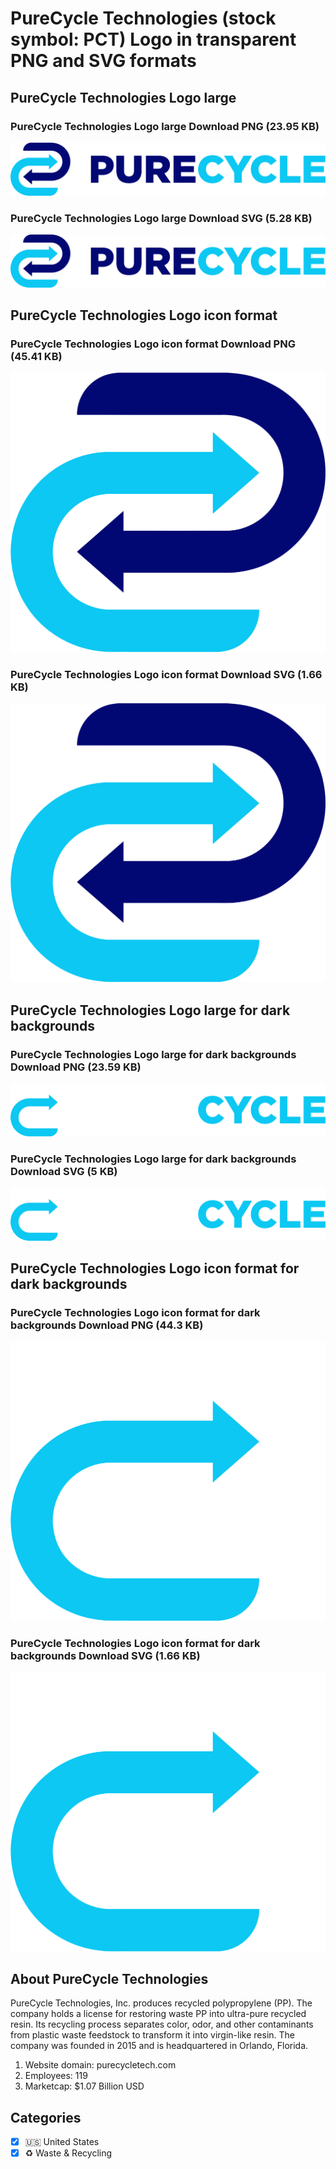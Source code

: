 # PureCycle Technologies (stock symbol: PCT) Logo in transparent PNG and SVG formats

## PureCycle Technologies Logo large

### PureCycle Technologies Logo large Download PNG (23.95 KB)

![PureCycle Technologies Logo large Download PNG (23.95 KB)](/img/orig/PCT_BIG-aafa7eec.png)

### PureCycle Technologies Logo large Download SVG (5.28 KB)

![PureCycle Technologies Logo large Download SVG (5.28 KB)](/img/orig/PCT_BIG-aedaf9d3.svg)

## PureCycle Technologies Logo icon format

### PureCycle Technologies Logo icon format Download PNG (45.41 KB)

![PureCycle Technologies Logo icon format Download PNG (45.41 KB)](/img/orig/PCT-f5d3b295.png)

### PureCycle Technologies Logo icon format Download SVG (1.66 KB)

![PureCycle Technologies Logo icon format Download SVG (1.66 KB)](/img/orig/PCT-798950ce.svg)

## PureCycle Technologies Logo large for dark backgrounds

### PureCycle Technologies Logo large for dark backgrounds Download PNG (23.59 KB)

![PureCycle Technologies Logo large for dark backgrounds Download PNG (23.59 KB)](/img/orig/PCT_BIG.D-3ebf7d6d.png)

### PureCycle Technologies Logo large for dark backgrounds Download SVG (5 KB)

![PureCycle Technologies Logo large for dark backgrounds Download SVG (5 KB)](/img/orig/PCT_BIG.D-44b98dd4.svg)

## PureCycle Technologies Logo icon format for dark backgrounds

### PureCycle Technologies Logo icon format for dark backgrounds Download PNG (44.3 KB)

![PureCycle Technologies Logo icon format for dark backgrounds Download PNG (44.3 KB)](/img/orig/PCT.D-57c45a13.png)

### PureCycle Technologies Logo icon format for dark backgrounds Download SVG (1.66 KB)

![PureCycle Technologies Logo icon format for dark backgrounds Download SVG (1.66 KB)](/img/orig/PCT.D-e4fea13f.svg)

## About PureCycle Technologies

PureCycle Technologies, Inc. produces recycled polypropylene (PP). The company holds a license for restoring waste PP into ultra-pure recycled resin. Its recycling process separates color, odor, and other contaminants from plastic waste feedstock to transform it into virgin-like resin. The company was founded in 2015 and is headquartered in Orlando, Florida.

1. Website domain: purecycletech.com
2. Employees: 119
3. Marketcap: $1.07 Billion USD


## Categories
- [x] 🇺🇸 United States
- [x] ♻️ Waste & Recycling
